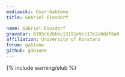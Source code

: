 ```yaml
---
mediawiki: User:Gab1one
title: Gabriel Einsdorf

name: Gabriel Einsdorf
gravatar: 6393cb26bbc13191e9cc17e2c8ddf8a0
affiliation: University of Konstanz
forum: gab1one
github: gab1one
---
```

{% include warning/stub %}

